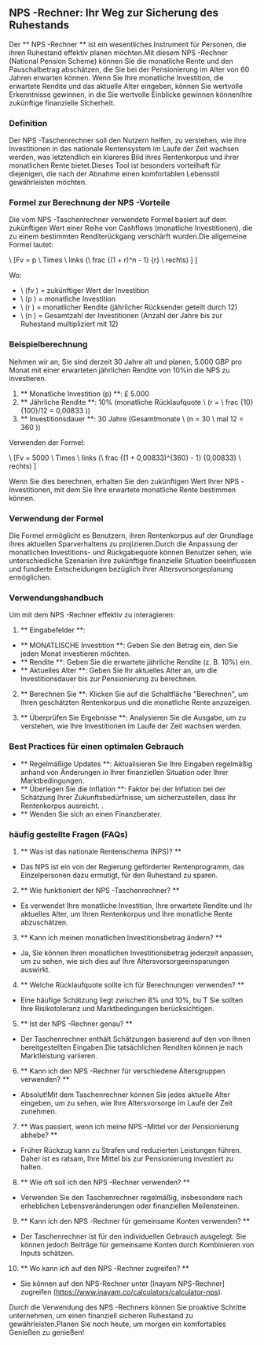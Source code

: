 ## NPS -Rechner: Ihr Weg zur Sicherung des Ruhestands

Der ** NPS -Rechner ** ist ein wesentliches Instrument für Personen, die ihren Ruhestand effektiv planen möchten.Mit diesem NPS -Rechner (National Pension Scheme) können Sie die monatliche Rente und den Pauschalbetrag abschätzen, die Sie bei der Pensionierung im Alter von 60 Jahren erwarten können. Wenn Sie Ihre monatliche Investition, die erwartete Rendite und das aktuelle Alter eingeben, können Sie wertvolle Erkenntnisse gewinnen, in die Sie wertvolle Einblicke gewinnen könnenIhre zukünftige finanzielle Sicherheit.

### Definition

Der NPS -Taschenrechner soll den Nutzern helfen, zu verstehen, wie ihre Investitionen in das nationale Rentensystem im Laufe der Zeit wachsen werden, was letztendlich ein klareres Bild ihres Rentenkorpus und ihrer monatlichen Rente bietet.Dieses Tool ist besonders vorteilhaft für diejenigen, die nach der Abnahme einen komfortablen Lebensstil gewährleisten möchten.

### Formel zur Berechnung der NPS -Vorteile

Die vom NPS -Taschenrechner verwendete Formel basiert auf dem zukünftigen Wert einer Reihe von Cashflows (monatliche Investitionen), die zu einem bestimmten Renditerückgang verschärft wurden.Die allgemeine Formel lautet:

\ [Fv = p \ Times \ links (\ frac {(1 + r)^n - 1} {r} \ rechts) \] \]

Wo:
- \ (fv \) = zukünftiger Wert der Investition
- \ (p \) = monatliche Investition
- \ (r \) = monatlicher Rendite (jährlicher Rücksender geteilt durch 12)
- \ (n \) = Gesamtzahl der Investitionen (Anzahl der Jahre bis zur Ruhestand multipliziert mit 12)

### Beispielberechnung

Nehmen wir an, Sie sind derzeit 30 Jahre alt und planen, 5.000 GBP pro Monat mit einer erwarteten jährlichen Rendite von 10%in die NPS zu investieren.

1. ** Monatliche Investition (p) **: £ 5.000
2. ** Jährliche Rendite **: 10% (monatliche Rücklaufquote \ (r = \ frac {10} {100}/12 = 0,00833 \))
3. ** Investitionsdauer **: 30 Jahre (Gesamtmonate \ (n = 30 \ mal 12 = 360 \))

Verwenden der Formel:

\ [Fv = 5000 \ Times \ links (\ frac {(1 + 0,00833)^{360} - 1} {0,00833} \ rechts) \]

Wenn Sie dies berechnen, erhalten Sie den zukünftigen Wert Ihrer NPS -Investitionen, mit dem Sie Ihre erwartete monatliche Rente bestimmen können.

### Verwendung der Formel

Die Formel ermöglicht es Benutzern, ihren Rentenkorpus auf der Grundlage ihres aktuellen Sparverhaltens zu projizieren.Durch die Anpassung der monatlichen Investitions- und Rückgabequote können Benutzer sehen, wie unterschiedliche Szenarien ihre zukünftige finanzielle Situation beeinflussen und fundierte Entscheidungen bezüglich ihrer Altersvorsorgeplanung ermöglichen.

### Verwendungshandbuch

Um mit dem NPS -Rechner effektiv zu interagieren:

1. ** Eingabefelder **:
- ** MONATLISCHE Investition **: Geben Sie den Betrag ein, den Sie jeden Monat investieren möchten.
- ** Rendite **: Geben Sie die erwartete jährliche Rendite (z. B. 10%) ein.
- ** Aktuelles Alter **: Geben Sie Ihr aktuelles Alter an, um die Investitionsdauer bis zur Pensionierung zu berechnen.

2. ** Berechnen Sie **: Klicken Sie auf die Schaltfläche "Berechnen", um Ihren geschätzten Rentenkorpus und die monatliche Rente anzuzeigen.

3. ** Überprüfen Sie Ergebnisse **: Analysieren Sie die Ausgabe, um zu verstehen, wie Ihre Investitionen im Laufe der Zeit wachsen werden.

### Best Practices für einen optimalen Gebrauch

- ** Regelmäßige Updates **: Aktualisieren Sie Ihre Eingaben regelmäßig anhand von Änderungen in Ihrer finanziellen Situation oder Ihrer Marktbedingungen.
- ** Überlegen Sie die Inflation **: Faktor bei der Inflation bei der Schätzung Ihrer Zukunftsbedürfnisse, um sicherzustellen, dass Ihr Rentenkorpus ausreicht.
.
- ** Wenden Sie sich an einen Finanzberater.

### häufig gestellte Fragen (FAQs)

1. ** Was ist das nationale Rentenschema (NPS)? **
- Das NPS ist ein von der Regierung geförderter Rentenprogramm, das Einzelpersonen dazu ermutigt, für den Ruhestand zu sparen.

2. ** Wie funktioniert der NPS -Taschenrechner? **
- Es verwendet Ihre monatliche Investition, Ihre erwartete Rendite und Ihr aktuelles Alter, um Ihren Rentenkorpus und Ihre monatliche Rente abzuschätzen.

3. ** Kann ich meinen monatlichen Investitionsbetrag ändern? **
- Ja, Sie können Ihren monatlichen Investitionsbetrag jederzeit anpassen, um zu sehen, wie sich dies auf Ihre Altersvorsorgeeinsparungen auswirkt.

4. ** Welche Rücklaufquote sollte ich für Berechnungen verwenden? **
- Eine häufige Schätzung liegt zwischen 8% und 10%, bu T Sie sollten Ihre Risikotoleranz und Marktbedingungen berücksichtigen.

5. ** Ist der NPS -Rechner genau? **
- Der Taschenrechner enthält Schätzungen basierend auf den von Ihnen bereitgestellten Eingaben.Die tatsächlichen Renditen können je nach Marktleistung variieren.

6. ** Kann ich den NPS -Rechner für verschiedene Altersgruppen verwenden? **
- Absolut!Mit dem Taschenrechner können Sie jedes aktuelle Alter eingeben, um zu sehen, wie Ihre Altersvorsorge im Laufe der Zeit zunehmen.

7. ** Was passiert, wenn ich meine NPS -Mittel vor der Pensionierung abhebe? **
- Früher Rückzug kann zu Strafen und reduzierten Leistungen führen. Daher ist es ratsam, Ihre Mittel bis zur Pensionierung investiert zu halten.

8. ** Wie oft soll ich den NPS -Rechner verwenden? **
- Verwenden Sie den Taschenrechner regelmäßig, insbesondere nach erheblichen Lebensveränderungen oder finanziellen Meilensteinen.

9. ** Kann ich den NPS -Rechner für gemeinsame Konten verwenden? **
- Der Taschenrechner ist für den individuellen Gebrauch ausgelegt. Sie können jedoch Beiträge für gemeinsame Konten durch Kombinieren von Inputs schätzen.

10. ** Wo kann ich auf den NPS -Rechner zugreifen? **
- Sie können auf den NPS-Rechner unter [Inayam NPS-Rechner] zugreifen (https://www.inayam.co/calculators/calculator-nps).

Durch die Verwendung des NPS -Rechners können Sie proaktive Schritte unternehmen, um einen finanziell sicheren Ruhestand zu gewährleisten.Planen Sie noch heute, um morgen ein komfortables Genießen zu genießen!